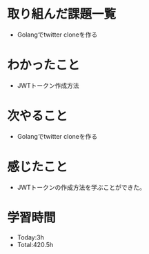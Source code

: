 # 取り組んだ課題一覧
- Golangでtwitter cloneを作る
  
# わかったこと
- JWTトークン作成方法

# 次やること
- Golangでtwitter cloneを作る

# 感じたこと
- JWTトークンの作成方法を学ぶことができた。

# 学習時間
- Today:3h
- Total:420.5h
